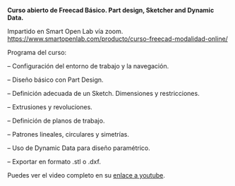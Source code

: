 
**Curso abierto de Freecad Básico. Part design, Sketcher and Dynamic Data.**

Impartido en Smart Open Lab vía zoom. 
https://www.smartopenlab.com/producto/curso-freecad-modalidad-online/

Programa del curso:

– Configuración del entorno de trabajo y la navegación.

– Diseño básico con Part Design.

– Definición adecuada de un Sketch. Dimensiones y restricciones.

– Extrusiones y revoluciones.

– Definición de planos de trabajo.

– Patrones lineales, circulares y simetrías.

– Uso de Dynamic Data para diseño paramétrico.

– Exportar en formato .stl o .dxf.

Puedes ver el video completo en su [enlace a youtube](https://www.youtube.com/watch?v=vjHiFGpD-gw).
